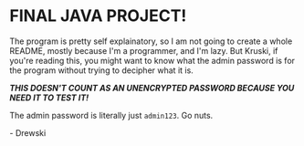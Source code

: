 # FINAL JAVA PROJECT!

The program is pretty self explainatory, so I am not going to create a whole README, mostly because I'm a programmer, and I'm lazy. But Kruski, if you're reading this, you might want to know what the admin password is for the program without trying to decipher what it is.

***THIS DOESN'T COUNT AS AN UNENCRYPTED PASSWORD BECAUSE YOU NEED IT TO TEST IT!***

The admin password is literally just `admin123`. Go nuts.

 \- Drewski
